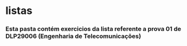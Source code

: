 # listas 
### Esta pasta contém exercicios da lista referente a prova 01 de DLP29006 (Engenharia de Telecomunicações)
